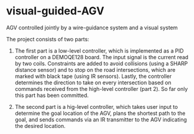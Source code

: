 # visual-guided-AGV
AGV controlled jointly by a wire-guidance system and a visual system

The project consists of two parts:

1. The first part is a low-level controller, which is implemented as a PID controller on a DEMOQE128 board. The input signal is the current read by two coils. Constraints are added to avoid collisions (using a SHARP distance sensor) and to stop on the road intersections, which are marked with black tape (using IR sensors). Lastly, the controller determines the direction to take on every intersection based on commands received from the high-level controller (part 2). So far only this part has been committed.

2. The second part is a hig-level controller, which takes user input to determine the goal location of the AGV, plans the shortest path to the goal, and sends commands via an IR transmitter to the AGV indicating the desired location.

